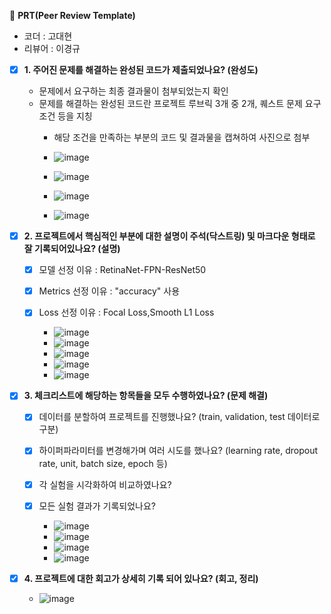 🔑 **PRT(Peer Review Template)**
- 코더 : 고대현
- 리뷰어 : 이경규

- [x]  **1. 주어진 문제를 해결하는 완성된 코드가 제출되었나요? (완성도)**
    - 문제에서 요구하는 최종 결과물이 첨부되었는지 확인
    - 문제를 해결하는 완성된 코드란 프로젝트 루브릭 3개 중 2개, 
    퀘스트 문제 요구조건 등을 지칭
        - 해당 조건을 만족하는 부분의 코드 및 결과물을 캡쳐하여 사진으로 첨부
     
        - ![image](https://github.com/user-attachments/assets/1b791f44-c89a-44a9-bbf4-13523cb66364)
        - ![image](https://github.com/user-attachments/assets/23b695b7-0c5e-4635-b20a-f3928aff2677)
        - ![image](https://github.com/user-attachments/assets/1df2bc88-16d7-429e-a8e9-53cfeaade653)
        - ![image](https://github.com/user-attachments/assets/5a84b37e-9f5e-45b7-a061-fdd38de3a6be)

- [x]  **2. 프로젝트에서 핵심적인 부분에 대한 설명이 주석(닥스트링) 및 마크다운 형태로 잘 기록되어있나요? (설명)**
    - [x]  모델 선정 이유 : RetinaNet-FPN-ResNet50
    - [x]  Metrics 선정 이유 : "accuracy" 사용
    - [x]  Loss 선정 이유 : Focal Loss,Smooth L1 Loss
     
        - ![image](https://github.com/user-attachments/assets/9cfe1790-b707-49f7-888a-834738970fa4)
        - ![image](https://github.com/user-attachments/assets/3f1cdbcf-cce9-42ee-88ce-dd03d4b69d56)
        - ![image](https://github.com/user-attachments/assets/b060a314-ff52-4263-89af-3edb738b6642)
        - ![image](https://github.com/user-attachments/assets/ce4af70b-99b4-4c08-8621-dafb6dfe45dd)
        - ![image](https://github.com/user-attachments/assets/fa7572f1-7465-4bbf-9e02-1250ca52f61a)

- [x]  **3. 체크리스트에 해당하는 항목들을 모두 수행하였나요? (문제 해결)**
    - [x]  데이터를 분할하여 프로젝트를 진행했나요? (train, validation, test 데이터로 구분)
    - [x]  하이퍼파라미터를 변경해가며 여러 시도를 했나요? (learning rate, dropout rate, unit, batch size, epoch 등)
    - [x]  각 실험을 시각화하여 비교하였나요?
    - [x]  모든 실험 결과가 기록되었나요?

        - ![image](https://github.com/user-attachments/assets/deb40c03-c296-46b6-9e4a-106d35c9d682)
        - ![image](https://github.com/user-attachments/assets/16e26187-314a-40f4-a7c5-55600d07e0e7)
        - ![image](https://github.com/user-attachments/assets/e0fea3c4-22b8-4d92-88c4-e93b49187c1c)
        - ![image](https://github.com/user-attachments/assets/95b59bb8-99b4-42ea-8d8d-ef97f0ca721d)
    
- [x]  **4. 프로젝트에 대한 회고가 상세히 기록 되어 있나요? (회고, 정리)**
    - ![image](https://github.com/user-attachments/assets/bd20e574-5032-4554-88cf-2ab1421af1be)

